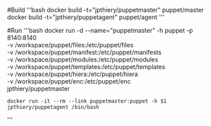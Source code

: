 #Build
‘‘‘bash
docker build -t="jpthiery/puppetmaster" puppet/master
docker build -t="jpthiery/puppetagent" puppet/agent
'''

#Run
'''bash
	docker run -d --name="puppetmaster" -h puppet -p 8140:8140 \
		-v /workspace/puppet/files:/etc/puppet/files  \
		-v /workspace/puppet/manifest:/etc/puppet/manifests \
		-v /workspace/puppet/modules:/etc/puppet/modules \
		-v /workspace/puppet/templates:/etc/puppet/templates \
		-v /workspace/puppet/hiera:/etc/puppet/hiera \
		-v /workspace/puppet/enc:/etc/puppet/enc \
		jpthiery/puppetmaster

	docker run -it --rm --link puppetmaster:puppet -h $1 jpthiery/puppetagent /bin/bash
'''
